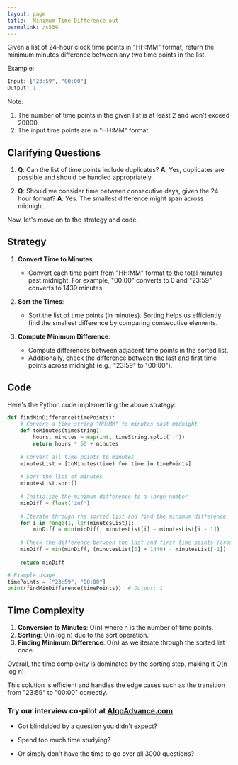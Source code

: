 ```yaml
---
layout: page
title:  Minimum Time Difference-out
permalink: /s539
---
```


Given a list of 24-hour clock time points in "HH:MM" format, return the minimum minutes difference between any two time points in the list.

Example:
```python
Input: ["23:59", "00:00"]
Output: 1
```

Note:
1. The number of time points in the given list is at least 2 and won't exceed 20000.
2. The input time points are in "HH:MM" format.

## Clarifying Questions

1. **Q**: Can the list of time points include duplicates?
   **A**: Yes, duplicates are possible and should be handled appropriately.
   
2. **Q**: Should we consider time between consecutive days, given the 24-hour format?
   **A**: Yes. The smallest difference might span across midnight. 

Now, let's move on to the strategy and code.

## Strategy

1. **Convert Time to Minutes**:
   - Convert each time point from "HH:MM" format to the total minutes past midnight. For example, "00:00" converts to 0 and "23:59" converts to 1439 minutes.

2. **Sort the Times**:
   - Sort the list of time points (in minutes). Sorting helps us efficiently find the smallest difference by comparing consecutive elements.
   
3. **Compute Minimum Difference**:
   - Compute differences between adjacent time points in the sorted list.
   - Additionally, check the difference between the last and first time points across midnight (e.g., "23:59" to "00:00").

## Code

Here's the Python code implementing the above strategy:

```python
def findMinDifference(timePoints):
    # Convert a time string "HH:MM" to minutes past midnight
    def toMinutes(timeString):
        hours, minutes = map(int, timeString.split(':'))
        return hours * 60 + minutes
    
    # Convert all time points to minutes
    minutesList = [toMinutes(time) for time in timePoints]
    
    # Sort the list of minutes
    minutesList.sort()
    
    # Initialize the minimum difference to a large number
    minDiff = float('inf')
    
    # Iterate through the sorted list and find the minimum difference
    for i in range(1, len(minutesList)):
        minDiff = min(minDiff, minutesList[i] - minutesList[i - 1])
    
    # Check the difference between the last and first time points (crossing midnight)
    minDiff = min(minDiff, (minutesList[0] + 1440) - minutesList[-1])
    
    return minDiff

# Example usage
timePoints = ["23:59", "00:00"]
print(findMinDifference(timePoints))  # Output: 1
```

## Time Complexity

1. **Conversion to Minutes**: O(n) where n is the number of time points.
2. **Sorting**: O(n log n) due to the sort operation.
3. **Finding Minimum Difference**: O(n) as we iterate through the sorted list once.

Overall, the time complexity is dominated by the sorting step, making it O(n log n).

This solution is efficient and handles the edge cases such as the transition from "23:59" to "00:00" correctly.


### Try our interview co-pilot at [AlgoAdvance.com](https://algoAdvance.com)

- Got blindsided by a question you didn't expect?

- Spend too much time studying?

- Or simply don't have the time to go over all 3000 questions?

